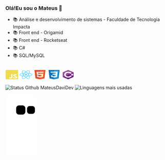 ### Olá!Eu sou o Mateus 👋

- 📚 Análise e desenvolvimento de sistemas - Faculdade de Tecnologia Impacta
- 📚 Front end - Origamid
- 📚 Front end - Rocketseat
- 📚 C# 
-  📚 SQL/MySQL




<div style="display: inline_block "><br>
  <img align="center" alt="mateus-Js" height="30" width="40" src="https://raw.githubusercontent.com/devicons/devicon/master/icons/javascript/javascript-plain.svg">
  <img align="center" alt="mateus-React" height="30" width="40" src="https://raw.githubusercontent.com/devicons/devicon/master/icons/react/react-original.svg">
  <img align="center" alt="mateus-HTML" height="30" width="40" src="https://raw.githubusercontent.com/devicons/devicon/master/icons/html5/html5-original.svg">
  <img align="center" alt="mateus-CSS" height="30" width="40" src="https://raw.githubusercontent.com/devicons/devicon/master/icons/css3/css3-original.svg">
  <img align="center" alt="mateus-Csharp" height="30" width="40" src="https://github.com/devicons/devicon/blob/master/icons/csharp/csharp-original.svg">
  </div>
  <br>
  <div align="left">
<img width="450em" alt="Status Github MateusDaviDev" src="https://github-readme-stats.vercel.app/api?username=MateusDaviDev&show_icons=true&theme=dracula" />
<img width="380em" alt="Linguagens mais usadas" src="https://github-readme-stats.vercel.app/api/top-langs/?username=MateusDaviDev&layout=compact&theme=dracula"/>
</div>


![Snake animation](https://github.com/MateusDaviDev/MateusDaviDev/blob/output/github-contribution-grid-snake.svg)


